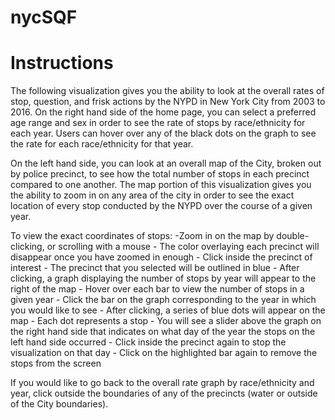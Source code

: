 # nycSQF

# Instructions

The following visualization gives you the ability to look at the overall rates of stop, question, and frisk actions by the NYPD in New York City from 2003 to 2016. On the right hand side of the home page, you can select a preferred age range and sex in order to see the rate of stops by race/ethnicity for each year. Users can hover over any of the black dots on the graph to see the rate for each race/ethnicity for that year.

On the left hand side, you can look at an overall map of the City, broken out by police precinct, to see how the total number of stops in each precinct compared to one another. The map portion of this visualization gives you the ability to zoom in on any area of the city in order to see the exact location of every stop conducted by the NYPD over the course of a given year.

To view the exact coordinates of stops:
	-Zoom in on the map by double-clicking, or scrolling with a mouse
    		- The color overlaying each precinct will disappear once you have zoomed in enough
    	- Click inside the precinct of interest
		- The precinct that you selected will be outlined in blue
		- After clicking, a graph displaying the number of stops by year will appear to the right of the map
		- Hover over each bar to view the number of stops in a given year
	- Click the bar on the graph corresponding to the year in which you would like to see
		- After clicking, a series of blue dots will appear on the map
		- Each dot represents a stop
		- You will see a slider above the graph on the right hand side that indicates on what day of the year the stops on the left hand side occurred
		- Click inside the precinct again to stop the visualization on that day
		- Click on the highlighted bar again to remove the stops from the screen

If you would like to go back to the overall rate graph by race/ethnicity and year, click outside the boundaries of any of the precincts (water or outside of the City boundaries).
